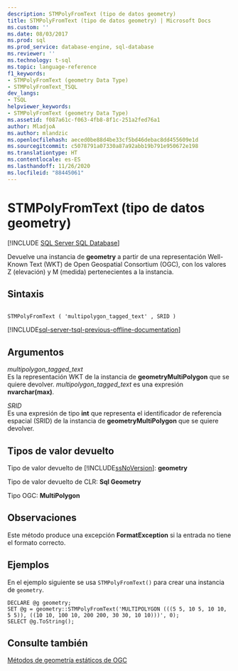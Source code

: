 ```yaml
---
description: STMPolyFromText (tipo de datos geometry)
title: STMPolyFromText (tipo de datos geometry) | Microsoft Docs
ms.custom: ''
ms.date: 08/03/2017
ms.prod: sql
ms.prod_service: database-engine, sql-database
ms.reviewer: ''
ms.technology: t-sql
ms.topic: language-reference
f1_keywords:
- STMPolyFromText (geometry Data Type)
- STMPolyFromText_TSQL
dev_langs:
- TSQL
helpviewer_keywords:
- STMPolyFromText (geometry Data Type)
ms.assetid: f087a61c-f063-4fb8-8f1c-251a2fed76a1
author: MladjoA
ms.author: mlandzic
ms.openlocfilehash: aeced0be88d4be33cf5bd46debac8dd455609e1d
ms.sourcegitcommit: c5078791a07330a87a92abb19b791e950672e198
ms.translationtype: HT
ms.contentlocale: es-ES
ms.lasthandoff: 11/26/2020
ms.locfileid: "88445061"
---
```

# <a name="stmpolyfromtext-geometry-data-type"></a>STMPolyFromText (tipo de datos geometry)
[!INCLUDE [SQL Server SQL Database](../../includes/applies-to-version/sql-asdb.md)]

Devuelve una instancia de **geometry** a partir de una representación Well-Known Text (WKT) de Open Geospatial Consortium (OGC), con los valores Z (elevación) y M (medida) pertenecientes a la instancia.
  
## <a name="syntax"></a>Sintaxis  
  
```  
  
STMPolyFromText ( 'multipolygon_tagged_text' , SRID )  
```  
  
[!INCLUDE[sql-server-tsql-previous-offline-documentation](../../includes/sql-server-tsql-previous-offline-documentation.md)]

## <a name="arguments"></a>Argumentos
 *multipolygon_tagged_text*  
 Es la representación WKT de la instancia de **geometryMultiPolygon** que se quiere devolver. *multipolygon_tagged_text* es una expresión **nvarchar(max)**.  
  
 *SRID*  
 Es una expresión de tipo **int** que representa el identificador de referencia espacial (SRID) de la instancia de **geometryMultiPolygon** que se quiere devolver.  
  
## <a name="return-types"></a>Tipos de valor devuelto  
 Tipo de valor devuelto de [!INCLUDE[ssNoVersion](../../includes/ssnoversion-md.md)]: **geometry**  
  
 Tipo de valor devuelto de CLR: **Sql Geometry**  
  
 Tipo OGC: **MultiPolygon**  
  
## <a name="remarks"></a>Observaciones  
 Este método produce una excepción **FormatException** si la entrada no tiene el formato correcto.  
  
## <a name="examples"></a>Ejemplos  
 En el ejemplo siguiente se usa `STMPolyFromText()` para crear una instancia de `geometry`.  
  
```  
DECLARE @g geometry;  
SET @g = geometry::STMPolyFromText('MULTIPOLYGON (((5 5, 10 5, 10 10, 5 5)), ((10 10, 100 10, 200 200, 30 30, 10 10)))', 0);  
SELECT @g.ToString();  
```  
  
## <a name="see-also"></a>Consulte también  
 [Métodos de geometría estáticos de OGC](../../t-sql/spatial-geometry/ogc-static-geometry-methods.md)  
  
  

